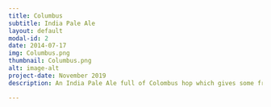 ```yaml
---
title: Columbus
subtitle: India Pale Ale
layout: default
modal-id: 2
date: 2014-07-17
img: Columbus.png
thumbnail: Columbus.png
alt: image-alt
project-date: November 2019
description: An India Pale Ale full of Colombus hop which gives some fresh herbal flvour and aroma. Perfect the lovers of bitter ales.

---
```

